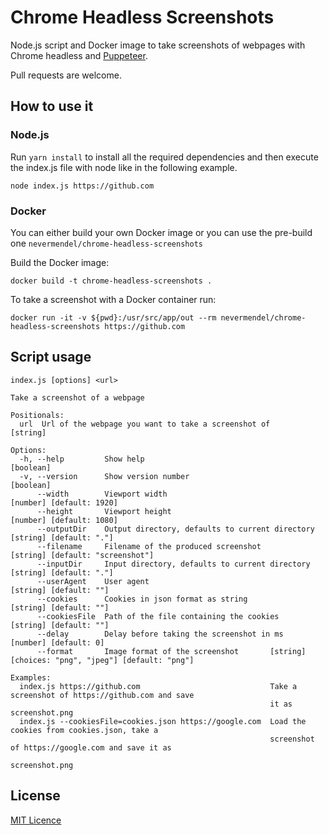 # Chrome Headless Screenshots

Node.js script and Docker image to take screenshots of webpages with Chrome headless and [Puppeteer](https://github.com/puppeteer/puppeteer).

Pull requests are welcome.

## How to use it

### Node.js

Run `yarn install` to install all the required dependencies and then execute the index.js file with node like in the following example.

```
node index.js https://github.com
```

### Docker

You can either build your own Docker image or you can use the pre-build one `nevermendel/chrome-headless-screenshots`

Build the Docker image:

```
docker build -t chrome-headless-screenshots .
```

To take a screenshot with a Docker container run:

```
docker run -it -v ${pwd}:/usr/src/app/out --rm nevermendel/chrome-headless-screenshots https://github.com
```

## Script usage

```
index.js [options] <url>

Take a screenshot of a webpage

Positionals:
  url  Url of the webpage you want to take a screenshot of                                          [string]

Options:
  -h, --help         Show help                                                                     [boolean]
  -v, --version      Show version number                                                           [boolean]
      --width        Viewport width                                                 [number] [default: 1920]
      --height       Viewport height                                                [number] [default: 1080]
      --outputDir    Output directory, defaults to current directory                 [string] [default: "."]
      --filename     Filename of the produced screenshot                    [string] [default: "screenshot"]
      --inputDir     Input directory, defaults to current directory                  [string] [default: "."]
      --userAgent    User agent                                                       [string] [default: ""]
      --cookies      Cookies in json format as string                                 [string] [default: ""]
      --cookiesFile  Path of the file containing the cookies                          [string] [default: ""]
      --delay        Delay before taking the screenshot in ms                          [number] [default: 0]
      --format       Image format of the screenshot       [string] [choices: "png", "jpeg"] [default: "png"]

Examples:
  index.js https://github.com                             Take a screenshot of https://github.com and save
                                                          it as screenshot.png
  index.js --cookiesFile=cookies.json https://google.com  Load the cookies from cookies.json, take a
                                                          screenshot of https://google.com and save it as
                                                          screenshot.png
```

## License

[MIT Licence](LICENSE.md)
